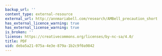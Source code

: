 ```yaml
---
backup_url: ''
content_type: external-resource
external_url: http://annmariabell.com/research/AMBell_precaution_short.pdf
has_external_licence_warning: true
has_external_license_warning: true
is_broken: ''
license: https://creativecommons.org/licenses/by-nc-sa/4.0/
title: PDF
uid: deba5a21-075a-4e3e-879a-1b2c9f0a9842
---
```

